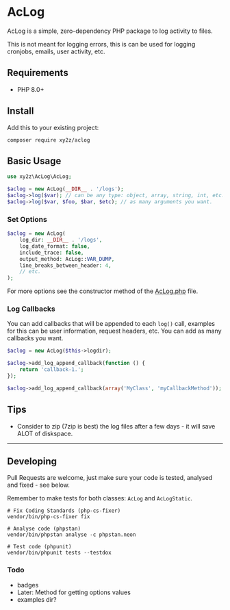 # AcLog

AcLog is a simple, zero-dependency PHP package to log activity to files.

This is not meant for logging errors, this is can be used for logging cronjobs, emails, user activity, etc.


## Requirements
- PHP 8.0+


## Install
Add this to your existing project:

```
composer require xy2z/aclog
```


## Basic Usage
```php
use xy2z\AcLog\AcLog;

$aclog = new AcLog(__DIR__ . '/logs');
$aclog->log($var); // can be any type: object, array, string, int, etc.
$aclog->log($var, $foo, $bar, $etc); // as many arguments you want.
```

### Set Options
```php
$aclog = new AcLog(
    log_dir: __DIR__ . '/logs',
    log_date_format: false,
    include_trace: false,
    output_method: AcLog::VAR_DUMP,
    line_breaks_between_header: 4,
    // etc.
);
```

For more options see the constructor method of the [AcLog.php](https://github.com/xy2z/AcLog/blob/master/src/AcLog.php) file.


### Log Callbacks
You can add callbacks that will be appended to each `log()` call, examples for this can be user information, request headers, etc. You can add as many callbacks you want.

```php
$aclog = new AcLog($this->logdir);

$aclog->add_log_append_callback(function () {
    return 'callback-1.';
});

$aclog->add_log_append_callback(array('MyClass', 'myCallbackMethod'));
```


## Tips
- Consider to zip (7zip is best) the log files after a few days - it will save ALOT of diskspace.

---

## Developing

Pull Requests are welcome, just make sure your code is tested, analysed and fixed - see below.

Remember to make tests for both classes: `AcLog` and `AcLogStatic`.

```
# Fix Coding Standards (php-cs-fixer)
vendor/bin/php-cs-fixer fix

# Analyse code (phpstan)
vendor/bin/phpstan analyse -c phpstan.neon

# Test code (phpunit)
vendor/bin/phpunit tests --testdox
```


### Todo
- badges
- Later: Method for getting options values
- examples dir?
